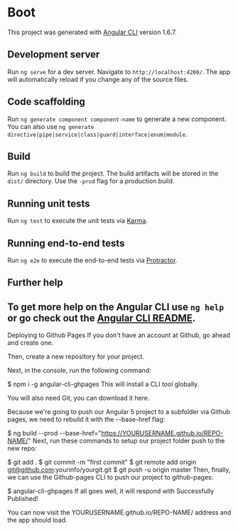 # Boot

This project was generated with [Angular CLI](https://github.com/angular/angular-cli) version 1.6.7.

## Development server

Run `ng serve` for a dev server. Navigate to `http://localhost:4200/`. The app will automatically reload if you change any of the source files.

## Code scaffolding

Run `ng generate component component-name` to generate a new component. You can also use `ng generate directive|pipe|service|class|guard|interface|enum|module`.

## Build

Run `ng build` to build the project. The build artifacts will be stored in the `dist/` directory. Use the `-prod` flag for a production build.

## Running unit tests

Run `ng test` to execute the unit tests via [Karma](https://karma-runner.github.io).

## Running end-to-end tests

Run `ng e2e` to execute the end-to-end tests via [Protractor](http://www.protractortest.org/).

## Further help

To get more help on the Angular CLI use `ng help` or go check out the [Angular CLI README](https://github.com/angular/angular-cli/blob/master/README.md).
------------------------------------------------
Deploying to Github Pages
If you don't have an account at Github, go ahead and create one.

Then, create a new repository for your project.

Next, in the console, run the following command:

$ npm i -g angular-cli-ghpages
This will install a CLI tool globally.

You will also need Git, you can download it here.

Because we're going to push our Angular 5 project to a subfolder via Github pages, we need to rebuild it with the --base-href flag:

$ ng build --prod --base-href="https://YOURUSERNAME.github.io/REPO-NAME/"
Next, run these commands to setup our project folder push to the new repo:

$ git add .
$ git commit -m "first commit"
$ git remote add origin git@github.com:yourinfo/yourgit.git
$ git push -u origin master
Then, finally, we can use the Github-pages CLI to push our project to github-pages:

$ angular-cli-ghpages
If all goes well, it will respond with Successfully Published! 

You can now visit the YOURUSERNAME.github.io/REPO-NAME/ address and the app should load.
